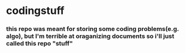 # codingstuff
### this repo was meant for storing some coding problems(e.g. algo), but I'm terrible at oraganizing documents so i'll just called this repo "stuff"
